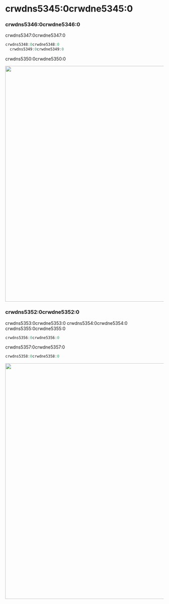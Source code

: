 # crwdns5345:0crwdne5345:0

### crwdns5346:0crwdne5346:0

crwdns5347:0crwdne5347:0

```julia
crwdns5348:0crwdne5348:0
  crwdns5349:0crwdne5349:0
```

crwdns5350:0crwdne5350:0

<img src="crwdns5351:0crwdne5351:0" width="750" align="middle" />

### crwdns5352:0crwdne5352:0

crwdns5353:0crwdne5353:0 crwdns5354:0crwdne5354:0 crwdns5355:0crwdne5355:0

```julia
crwdns5356:0crwdne5356:0
```

crwdns5357:0crwdne5357:0

```julia
crwdns5358:0crwdne5358:0
```

<img src="crwdns5359:0crwdne5359:0" width="750" align="middle" />